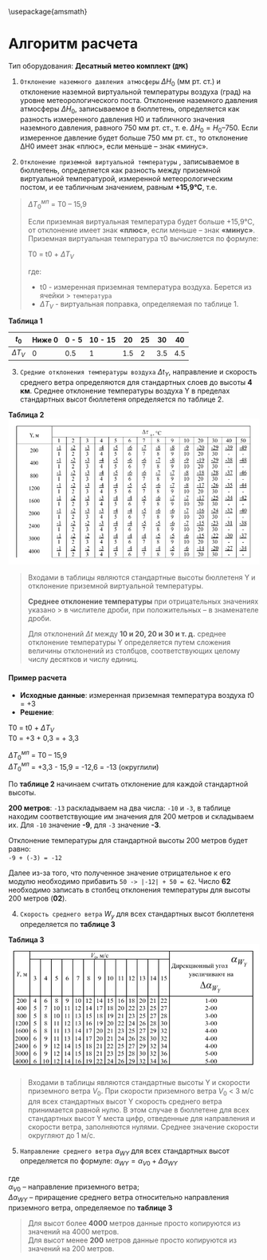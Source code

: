 \usepackage{amsmath}

# Алгоритм расчета 
Тип оборудования: **Десатный метео комплект (`ДМК`)**

1. `Отклонение наземного давления атмосферы` $ΔH_{0}$ (мм рт. ст.) и отклонение наземной виртуальной температуры воздуха (град) на уровне метеорологического поста. Отклонение наземного давления атмосферы $ΔH_{0}$, записываемое в бюллетень, определяется как разность измеренного давления Н0 и табличного значения наземного давления, равного 750 мм рт. ст., т. е. $ΔН_{0} = Н_{0} – 750$.
Если измеренное давление будет больше 750 мм рт. ст., то отклонение ΔН0 имеет знак «плюс», если меньше – знак «минус».

2. `Отклонение приземной виртуальной температуры` ,  записываемое в бюллетень, определяется как разность между приземной виртуальной температурой, измеренной метеорологическим постом, 
и ее табличным значением, равным **+15,9°С**, т.е.

>
> $ΔT_{0}^{мп}$ = T0  – 15,9
>
>
>Если приземная  виртуальная температура будет больше +15,9°С, 
> от отклонение  имеет знак **«плюс»**, если меньше – знак **«минус»**.
> Приземная виртуальная температура τ0 вычисляется по формуле:
> 
> T0 = t0  + $ΔТ_{V}$
> 
> где:
> - t0 - измеренная приземная температура воздуха. Берется из ячейки > `температура`
> - $ΔТ_{V}$ - виртуальная поправка, определяемая по таблице 1.

**Таблица 1**

|  $t_{0}$ | Ниже 0 | 0 - 5 | 10 - 15 | 20 | 25 | 30 | 40 |
|----------|--------|-------|---------|----|----|----|----|
| $ΔТ_{V}$ | 0      | 0.5   | 1       | 1.5  | 2  | 3.5 | 4.5 |

3. `Средние отклонения температуры воздуха`  $Δt_{Y}$, направление и скорость среднего ветра определяются для стандартных слоев до высоты **4 км**. Среднее отклонение температуры воздуха Y в пределах стандартных высот бюллетеня определяется по таблице 2.

**Таблица 2**
![](./_Images/13.png)

> Входами в таблицы являются стандартные высоты бюллетеня Y 
> и отклонение приземной виртуальной температуры.
> 
> **Среднее отклонение температуры** при отрицательных значениях  указано > в числителе дроби, при положительных – в знаменателе дроби.
> 
> Для отклонений $Δt$ между **10 и 20, 20 и 30 и т. д.** среднее отклонение температуры Y определяется путем сложения величины отклонений из столбцов, соответствующих целому числу десятков и числу единиц.


#### Пример расчета
- **Исходные данные**: измеренная приземная температура воздуха $t0$ = +3
- **Решение**:

T0 = t0  + $ΔТ_{V}$<br>
T0 = +3 + 0,3 = + 3,3

$ΔT_{0}^{мп}$ = T0  – 15,9<br>
$ΔT_{0}^{мп}$ = +3,3 - 15,9 =  -12,6 = -13 (округлили)

По **таблице 2**  начинаем считать отклонение для каждой стандартной высоты. 

**200 метров**: `-13` раскладываем на два числа: `-10` и `-3`, в таблице находим соответствующие им значения для 200 метров и складываем их. 
Для `-10` значение **-9**, для `-3` значение **-3**.  

Отклонение температуры для стандартной высоты 200 метров будет равно:        
`-9 + (-3) = -12`  
 
Далее из-за того, что полученное значение отрицательное к его модулю необходимо прибавить `50 -> |-12| + 50 = 62`. 
Число **62** необходимо записать в столбец отклонения температуры для высоты 200 метров (**02**). 


4. `Скорость среднего ветра` $W_{у}$ для всех стандартных высот бюллетеня определяется по **таблице 3**

**Таблица 3**
![](./_Images/14.png)

> Входами в таблицы являются стандартные высоты 
Y и скорости приземного ветра $V_{0}$.
> При скорости приземного ветра $V_{0}$  < 3 м/с для всех стандартных высот Y скорость среднего ветра принимается равной нулю. В этом случае в бюллетене для всех стандартных высот Y места цифр, отведенные для направления и скорости ветра, заполняются нулями. Среднее значение скорости округляют до 1 м/с.


5. `Направление среднего ветра` $α_{WY}$ для всех стандартных высот определяется по формуле: 
$α_{WY} = α_{V0} + Δα_{WY}$

где<br>
$α_{V0}$ – направление приземного ветра;<br>
$Δα_{WY}$ – приращение среднего ветра относительно направления приземного ветра, определяемое по **таблице 3**

> Для высот более **4000** метров данные просто копируются из значений на 4000 метров.<br>
> Для высот менее **200** метров данные просто копируются из значений на 200 метров.





